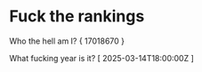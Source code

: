 # Fuck the rankings

Who the hell am I?
{ 17018670 }

What fucking year is it?
[ 2025-03-14T18:00:00Z ]
